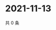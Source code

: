 # 2021-11-13

共 0 条

<!-- BEGIN WEIBO -->
<!-- 最后更新时间 Sat Nov 13 2021 10:23:15 GMT+0800 (China Standard Time) -->

<!-- END WEIBO -->
